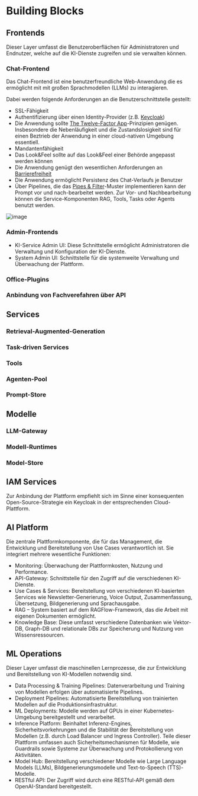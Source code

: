 # Building Blocks

## Frontends

Dieser Layer umfasst die Benutzeroberflächen für Administratoren und Endnutzer, welche auf die KI-Dienste zugreifen und sie verwalten können.

### Chat-Frontend

Das Chat-Frontend ist eine benutzerfreundliche Web-Anwendung die es ermöglicht mit mit großen Sprachmodellen (LLMs) zu interagieren.

Dabei werden folgende Anforderungen an die Benutzerschnittstelle gestellt:

- SSL-Fähigkeit
- Authentifizierung über einen Identity-Provider (z.B. [Keycloak](https://www.keycloak.org))
- Die Anwendung sollte [The Twelve-Factor App](https://12factor.net/de/)-Prinzipien genügen. Insbesondere die Nebenläufigkeit und die Zustandslosigkeit sind für einen Beztrieb der Anwendung in einer cloud-nativen Umgebung essentiell.
- Mandantenfähigkeit
- Das Look&Feel sollte auf das Look&Feel einer Behörde angepasst werden können
- Die Anwendung genügt den wesentlichen Anforderungen an [Barrierefreiheit](https://www.behindertenbeauftragter.de/DE/AS/schwerpunkte/barrierefreiheit/barrierefreiheit-node.html1) 
- Die Anwendung ermöglicht Persistenz des Chat-Verlaufs je Benutzer
- Über Pipelines, die das [Pipes & Filter](https://de.wikipedia.org/wiki/Pipes_und_Filter)-Muster implementieren kann der Prompt vor und nach-bearbeitet werden. Zur Vor- und Nachbearbeitung können die Service-Komponenten RAG, Tools, Tasks oder Agents benutzt werden.

![image](../assets/Chat-Anwendung.png)

### Admin-Frontends

- KI-Service Admin UI: Diese Schnittstelle ermöglicht Administratoren die Verwaltung
und Konfiguration der KI-Dienste.
- System Admin UI: Schnittstelle für die systemweite Verwaltung und Überwachung der
Plattform.

### Office-Plugins

### Anbindung von Fachverefahren über API

## Services

### Retrieval-Augmented-Generation

### Task-driven Services

### Tools

### Agenten-Pool

### Prompt-Store

## Modelle

### LLM-Gateway

### Modell-Runtimes

### Model-Store

## IAM Services

Zur Anbindung der Plattform empfiehlt sich im Sinne einer konsequenten Open-Source-Strategie ein Keycloak in der entsprechenden Cloud-Plattform.

## AI Platform

Die zentrale Plattformkomponente, die für das Management, die Entwicklung und Bereitstellung von Use Cases verantwortlich ist. Sie integriert mehrere wesentliche Funktionen:

- Monitoring: Überwachung der Plattformkosten, Nutzung und Performance.
- API-Gateway: Schnittstelle für den Zugriff auf die verschiedenen KI-Dienste.
- Use Cases & Services: Bereitstellung von verschiedenen KI-basierten Services wie Newsletter-Generierung, Voice Output, Zusammenfassung, Übersetzung, Bildgenerierung und Sprachausgabe.
- RAG – System basiert auf dem RAGFlow-Framework, das die Arbeit mit eigenen Dokumenten ermöglicht.
- Knowledge Base: Diese umfasst verschiedene Datenbanken wie Vektor-DB, Graph-DB und relationale DBs zur Speicherung und Nutzung von Wissensressourcen.

## ML Operations

Dieser Layer umfasst die maschinellen Lernprozesse, die zur Entwicklung und Bereitstellung von
KI-Modellen notwendig sind.

- Data Processing & Training Pipelines: Datenverarbeitung und Training von Modellen
erfolgen über automatisierte Pipelines.
- Deployment Pipelines: Automatisierte Bereitstellung von trainierten Modellen auf die
Produktionsinfrastruktur.
- ML Deployments: Modelle werden auf GPUs in einer Kubernetes-Umgebung
bereitgestellt und verarbeitet.
- Inference Platform: Beinhaltet Inferenz-Engines, Sicherheitsvorkehrungen und die
Stabilität der Bereitstellung von Modellen (z.B. durch Load Balancer und Ingress
Controller). Teile dieser Plattform umfassen auch Sicherheitsmechanismen für Modelle,
wie Guardrails sowie Systeme zur Überwachung und Protokollierung von Aktivitäten.
- Model Hub: Bereitstellung verschiedener Modelle wie Large Language Models (LLMs),
Bildgenerierungsmodelle und Text-to-Speech (TTS)-Modelle.
- RESTful API: Der Zugriff wird durch eine RESTful-API gemäß dem OpenAI-Standard
bereitgestellt.

